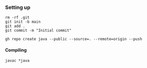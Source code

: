 ### Setting up

```
rm -rf .git              
git init -b main          
git add .
git commit -m "Initial commit"

gh repo create java --public --source=. --remote=origin --push
```

#### Compiling
`javac *java`
